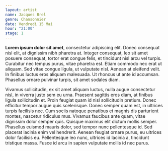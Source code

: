 ```yaml
---
layout: artist
name: Jacques Brel
genre: Chansonnier
date: Vendredi 15 Mai
hour: "21:00"
stage: 1
---
```


**Lorem ipsum dolor sit amet**, consectetur adipiscing elit. Donec consequat nisl elit, at dignissim nibh pharetra at. Integer consequat, leo sit amet posuere consequat, tortor erat congue felis, et tincidunt nisl arcu vel turpis. Curabitur nec tempus purus, vitae pharetra est. Etiam commodo nec erat ut aliquam. Sed vitae congue ligula, ut vulputate nisl. Aenean at eleifend velit. In finibus luctus eros aliquam malesuada. Ut rhoncus ut ante id accumsan. Phasellus ornare pulvinar turpis, sit amet sodales diam.

Vivamus sollicitudin, ex sit amet aliquam luctus, nulla augue consectetur nisl, in viverra justo sem eu urna. Praesent sagittis eros diam, at finibus ligula sollicitudin et. Proin feugiat quam id nisl sollicitudin pretium. Donec efficitur tempor augue quis scelerisque. Donec semper quam est, in ultrices turpis facilisis nec. Cum sociis natoque penatibus et magnis dis parturient montes, nascetur ridiculus mus. Vivamus faucibus ante quam, vitae dignissim dolor semper quis. Quisque maximus elit dictum mollis semper. Phasellus euismod mauris dolor, sed tempor nunc pellentesque id. Sed placerat lacinia enim vel hendrerit. Aenean feugiat ornare purus, eu ultrices dolor facilisis eu. Pellentesque leo nunc, ultrices id lacinia a, tincidunt tristique massa. Fusce id arcu in sapien vulputate mollis id nec purus.

